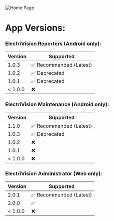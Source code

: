 ![Home Page](https://github.com/user-attachments/assets/0d1af83d-ba95-4f0a-9a10-645460211c39)

# App Versions:

### ElectriVision Reporters (Android only):
| Version | Supported          |
| ------- | ------------------ |
| 1.0.3   | :white_check_mark: Recommended (Latest) |
| 1.0.2 | :white_check_mark: Deprecated |
| 1.0.1   | :white_check_mark: Deprecated |
| < 1.0.0   | :x: |

### ElectriVision Maintenance (Android only):
| Version | Supported          |
| ------- | ------------------ |
| 1.1.0   | :white_check_mark: Recommended (Latest) |
| 1.0.3 | :white_check_mark: Deprecated |
| 1.0.2   | :x: |
| 1.0.1  | :x: |
| < 1.0.0   | :x: |

### ElectriVision Administrator (Web only):
| Version | Supported          |
| ------- | ------------------ |
| 2.0.1 | :white_check_mark: Recommended (Latest) |
| 2.0.0 | :white_check_mark: |
| < 1.0.0 | :x: |

